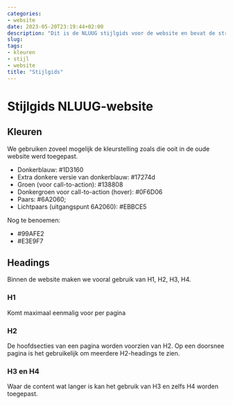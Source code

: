 ```yaml
---
categories:
- website
date: 2023-05-20T23:19:44+02:00
description: "Dit is de NLUUG stijlgids voor de website en bevat de structuur en kleuren van onze huisstijl."
slug:
tags:
- kleuren
- stijl
- website
title: "Stijlgids"
---
```


# Stijlgids NLUUG-website

## Kleuren

We gebruiken zoveel mogelijk de kleurstelling zoals die ooit in de oude website werd toegepast.

* Donkerblauw: #1D3160
* Extra donkere versie van donkerblauw: #17274d
* Groen (voor call-to-action): #138808
* Donkergroen voor call-to-action (hover): #0F6D06
* Paars: #6A2060;
* Lichtpaars (uitgangspunt 6A2060): #EBBCE5

Nog te benoemen:

* #99AFE2
* #E3E9F7

## Headings

Binnen de website maken we vooral gebruik van H1, H2, H3, H4.

### H1

Komt maximaal eenmalig voor per pagina

### H2

De hoofdsecties van een pagina worden voorzien van H2. Op een doorsnee pagina is het gebruikelijk om meerdere H2-headings te zien.

### H3 en H4

Waar de content wat langer is kan het gebruik van H3 en zelfs H4 worden toegepast.
